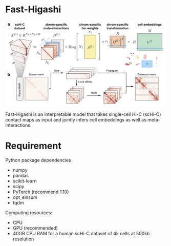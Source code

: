 # Fast-Higashi

![overview](./FastHigashi_overview.png)

Fast-Higashi is an interpretable model that takes single-cell Hi-C (scHi-C) contact maps as input and jointly infers cell embeddings as well as meta-interactions.

# Requirement

Python package dependencies

- numpy
- pandas
- scikit-learn
- scipy
- PyTorch (recommend 1.10)
- opt_einsum
- tqdm

Computing resources:

- CPU
- GPU (recommended)
- 40GB CPU RAM for a human scHi-C dataset of 4k cells at 500kb resolution
